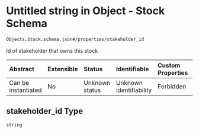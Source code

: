 # Untitled string in Object - Stock Schema

```txt
Objects.Stock.schema.json#/properties/stakeholder_id
```

Id of stakeholder that owns this stock

| Abstract            | Extensible | Status         | Identifiable            | Custom Properties | Additional Properties | Access Restrictions | Defined In                                                                    |
| :------------------ | :--------- | :------------- | :---------------------- | :---------------- | :-------------------- | :------------------ | :---------------------------------------------------------------------------- |
| Can be instantiated | No         | Unknown status | Unknown identifiability | Forbidden         | Allowed               | none                | [Stock.schema.json*](../out/objects/Stock.schema.json "open original schema") |

## stakeholder_id Type

`string`
